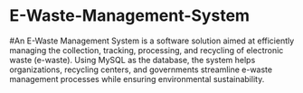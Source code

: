 # E-Waste-Management-System
#An E-Waste Management System is a software solution aimed at efficiently managing the collection, tracking, processing, and recycling of electronic waste (e-waste). Using MySQL as the database, the system helps organizations, recycling centers, and governments streamline e-waste management processes while ensuring environmental sustainability.
